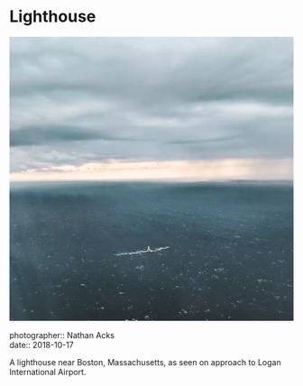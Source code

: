 # Lighthouse

![A lighthouse seen from the air](assets/2018-10-17-lighthouse.webp)

photographer:: Nathan Acks  
date:: 2018-10-17

A lighthouse near Boston, Massachusetts, as seen on approach to Logan International Airport.
